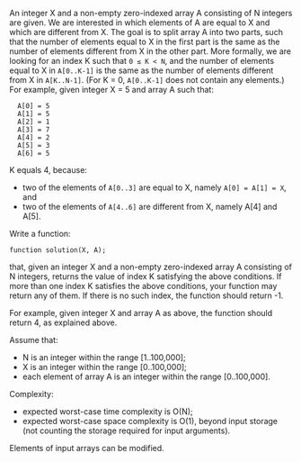 An integer X and a non-empty zero-indexed array A consisting of N integers are
given. We are interested in which elements of A are equal to X and which are
different from X. The goal is to split array A into two parts, such that the
number of elements equal to X in the first part is the same as the number of
elements different from X in the other part. More formally, we are looking for
an index K such that `0 ≤ K < N`, and the number of elements equal to X in
`A[0..K-1]` is the same as the number of elements different from X in
`A[K..N-1]`. (For K = 0, `A[0..K-1]` does not contain any elements.)
For example, given integer X = 5 and array A such that:
```
  A[0] = 5
  A[1] = 5
  A[2] = 1
  A[3] = 7
  A[4] = 2
  A[5] = 3
  A[6] = 5
```
K equals 4, because:
- two of the elements of `A[0..3]` are equal to X, namely `A[0] = A[1] = X`, and
- two of the elements of `A[4..6]` are different from X, namely A[4] and A[5].

Write a function:
```
function solution(X, A);
```
that, given an integer X and a non-empty zero-indexed array A consisting of
N integers, returns the value of index K satisfying the above conditions.
If more than one index K satisfies the above conditions, your function may
return any of them. If there is no such index, the function should return -1.

For example, given integer X and array A as above, the function should return 4, as explained above.

Assume that:
- N is an integer within the range [1..100,000];
- X is an integer within the range [0..100,000];
- each element of array A is an integer within the range [0..100,000].

Complexity:
- expected worst-case time complexity is O(N);
- expected worst-case space complexity is O(1), beyond input storage
  (not counting the storage required for input arguments).

Elements of input arrays can be modified.
